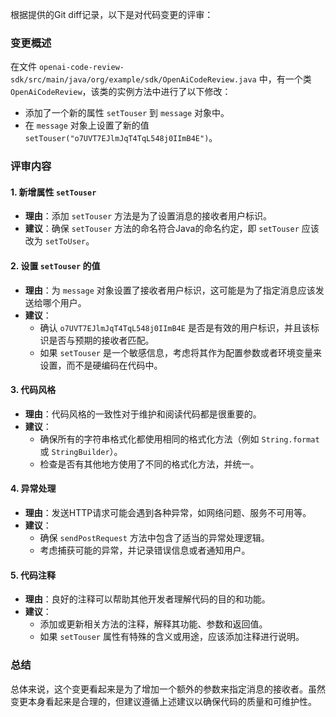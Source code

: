 根据提供的Git diff记录，以下是对代码变更的评审：

### 变更概述
在文件 `openai-code-review-sdk/src/main/java/org/example/sdk/OpenAiCodeReview.java` 中，有一个类 `OpenAiCodeReview`，该类的实例方法中进行了以下修改：

- 添加了一个新的属性 `setTouser` 到 `message` 对象中。
- 在 `message` 对象上设置了新的值 `setTouser("o7UVT7EJlmJqT4TqL548j0IImB4E")`。

### 评审内容

#### 1. 新增属性 `setTouser`
- **理由**：添加 `setTouser` 方法是为了设置消息的接收者用户标识。
- **建议**：确保 `setTouser` 方法的命名符合Java的命名约定，即 `setTouser` 应该改为 `setToUser`。

#### 2. 设置 `setTouser` 的值
- **理由**：为 `message` 对象设置了接收者用户标识，这可能是为了指定消息应该发送给哪个用户。
- **建议**：
  - 确认 `o7UVT7EJlmJqT4TqL548j0IImB4E` 是否是有效的用户标识，并且该标识是否与预期的接收者匹配。
  - 如果 `setTouser` 是一个敏感信息，考虑将其作为配置参数或者环境变量来设置，而不是硬编码在代码中。

#### 3. 代码风格
- **理由**：代码风格的一致性对于维护和阅读代码都是很重要的。
- **建议**：
  - 确保所有的字符串格式化都使用相同的格式化方法（例如 `String.format` 或 `StringBuilder`）。
  - 检查是否有其他地方使用了不同的格式化方法，并统一。

#### 4. 异常处理
- **理由**：发送HTTP请求可能会遇到各种异常，如网络问题、服务不可用等。
- **建议**：
  - 确保 `sendPostRequest` 方法中包含了适当的异常处理逻辑。
  - 考虑捕获可能的异常，并记录错误信息或者通知用户。

#### 5. 代码注释
- **理由**：良好的注释可以帮助其他开发者理解代码的目的和功能。
- **建议**：
  - 添加或更新相关方法的注释，解释其功能、参数和返回值。
  - 如果 `setTouser` 属性有特殊的含义或用途，应该添加注释进行说明。

### 总结
总体来说，这个变更看起来是为了增加一个额外的参数来指定消息的接收者。虽然变更本身看起来是合理的，但建议遵循上述建议以确保代码的质量和可维护性。